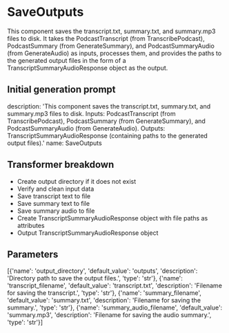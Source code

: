 
# SaveOutputs

This component saves the transcript.txt, summary.txt, and summary.mp3 files to disk. It takes the PodcastTranscript (from TranscribePodcast), PodcastSummary (from GenerateSummary), and PodcastSummaryAudio (from GenerateAudio) as inputs, processes them, and provides the paths to the generated output files in the form of a TranscriptSummaryAudioResponse object as the output.

## Initial generation prompt
description: 'This component saves the transcript.txt, summary.txt, and summary.mp3
  files to disk. Inputs: PodcastTranscript (from TranscribePodcast), PodcastSummary
  (from GenerateSummary), and PodcastSummaryAudio (from GenerateAudio). Outputs: TranscriptSummaryAudioResponse
  (containing paths to the generated output files).'
name: SaveOutputs


## Transformer breakdown
- Create output directory if it does not exist
- Verify and clean input data
- Save transcript text to file
- Save summary text to file
- Save summary audio to file
- Create TranscriptSummaryAudioResponse object with file paths as attributes
- Output TranscriptSummaryAudioResponse object

## Parameters
[{'name': 'output_directory', 'default_value': 'outputs', 'description': 'Directory path to save the output files.', 'type': 'str'}, {'name': 'transcript_filename', 'default_value': 'transcript.txt', 'description': 'Filename for saving the transcript.', 'type': 'str'}, {'name': 'summary_filename', 'default_value': 'summary.txt', 'description': 'Filename for saving the summary.', 'type': 'str'}, {'name': 'summary_audio_filename', 'default_value': 'summary.mp3', 'description': 'Filename for saving the audio summary.', 'type': 'str'}]

        